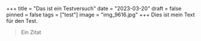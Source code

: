 +++
title = "Das ist ein Testversuch"
date = "2023-03-20"
draft = false
pinned = false
tags = ["test"]
image = "img_9616.jpg"
+++
Dies ist mein Text für den Test.

> Ein Zitat